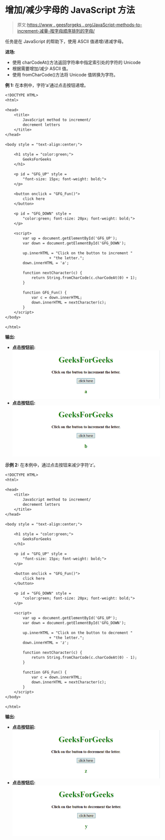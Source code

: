 # 增加/减少字母的 JavaScript 方法

> 原文:[https://www . geesforgeks . org/JavaScript-methods-to-increment-减量-按字母顺序排列的字母/](https://www.geeksforgeeks.org/javascript-methods-to-increment-decrement-alphabetical-letters/)

任务是在 JavaScript 的帮助下，使用 ASCII 值递增/递减字母。

**进场:**

*   使用 charCodeAt()方法返回字符串中指定索引处的字符的 Unicode
*   根据需要增加/减少 ASCII 值。
*   使用 fromCharCode()方法将 Unicode 值转换为字符。

**例 1:** 在本例中，字符‘a’通过点击按钮递增。

```
<!DOCTYPE HTML> 
<html> 

<head> 
    <title> 
        JavaScript method to increment/
        decrement letters
    </title>
</head>

<body style = "text-align:center;">

    <h1 style = "color:green;"> 
        GeeksForGeeks 
    </h1>

    <p id = "GFG_UP" style = 
        "font-size: 15px; font-weight: bold;">
    </p>

    <button onclick = "GFG_Fun()">
        click here
    </button>

    <p id = "GFG_DOWN" style = 
        "color:green; font-size: 20px; font-weight: bold;">
    </p>

    <script> 
        var up = document.getElementById('GFG_UP');
        var down = document.getElementById('GFG_DOWN');

        up.innerHTML = "Click on the button to increment "
                    + "the letter.";
        down.innerHTML = 'a';

        function nextCharacter(c) {
            return String.fromCharCode(c.charCodeAt(0) + 1);
        }

        function GFG_Fun() {
            var c = down.innerHTML;
            down.innerHTML = nextCharacter(c);
        }
    </script> 
</body> 

</html>
```

**输出:**

*   **点击按钮前:**
    ![](img/0c245e6666f8f56d9706063dad92f9dd.png)
*   **点击按钮后:**
    ![](img/bbcb5b32bcd03efc8f3ee0529946bb31.png)

**示例 2:** 在本例中，通过点击按钮来减少字符‘z’。

```
<!DOCTYPE HTML> 
<html> 

<head> 
    <title> 
        JavaScript method to increment/
        decrement letters
    </title>
</head>

<body style = "text-align:center;"> 

    <h1 style = "color:green;"> 
        GeeksForGeeks 
    </h1>

    <p id = "GFG_UP" style = 
        "font-size: 15px; font-weight: bold;">
    </p>

    <button onclick = "GFG_Fun()">
        click here
    </button>

    <p id = "GFG_DOWN" style = 
        "color:green; font-size: 20px; font-weight: bold;">
    </p>

    <script> 
        var up = document.getElementById('GFG_UP');
        var down = document.getElementById('GFG_DOWN');

        up.innerHTML = "Click on the button to decrement "
                    + "the letter.";
        down.innerHTML = 'z';

        function nextCharacter(c) {
            return String.fromCharCode(c.charCodeAt(0) - 1);
        }

        function GFG_Fun() {
            var c = down.innerHTML;
            down.innerHTML = nextCharacter(c);
        }
    </script> 
</body> 

</html>
```

**输出:**

*   **点击按钮前:**
    ![](img/f568165df8060a1700cb4f6770114d14.png)
*   **点击按钮后:**
    ![](img/d1d5efba4a6647085c7fd3447d1fcc54.png)